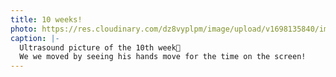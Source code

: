 ```yaml
---
title: 10 weeks!
photo: https://res.cloudinary.com/dz8vyplpm/image/upload/v1698135840/img_7078_gv7xgx.jpg
caption: |-
  Ultrasound picture of the 10th week👼
  We we moved by seeing his hands move for the time on the screen!
---
```

